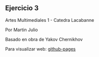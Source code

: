 ## Ejercicio 3

Artes Multimediales 1 - Catedra Lacabanne


Por Martin Julio


Basado en obra de Yakov Chernikhov


Para visualizar web: <a href="https://mj-una.github.io/ej3-p5js/" target="_blank" rel="noopener">github-pages</a>

